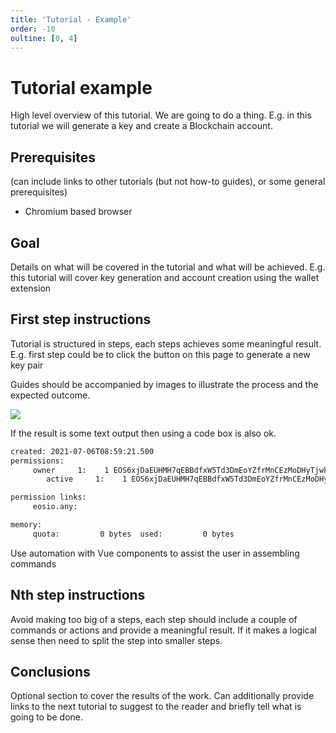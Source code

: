 ```yaml
---
title: 'Tutorial - Example'
order: -10
oultine: [0, 4]
---
```


# Tutorial example

High level overview of this tutorial. We are going to do a thing. E.g. in this tutorial we will generate a key and create a Blockchain account.

## Prerequisites

(can include links to other tutorials (but not how-to guides), or some general prerequisites)

- Chromium based browser

## Goal

Details on what will be covered in the tutorial and what will be achieved. E.g. this tutorial will cover key generation and account creation using the wallet extension

## First step instructions

Tutorial is structured in steps, each steps achieves some meaningful result. E.g. first step could be to click the button on this page to generate a new key pair

Guides should be accompanied by images to illustrate the process and the expected outcome.

![](../fundamentals/images/account-name.png)

If the result is some text output then using a code box is also ok.

```sh
created: 2021-07-06T08:59:21.500
permissions: 
     owner     1:    1 EOS6xjDaEUHMH7qEBBdfxW5Td3DmEoYZfrMnCEzMoDHyTjwk86faA
        active     1:    1 EOS6xjDaEUHMH7qEBBdfxW5Td3DmEoYZfrMnCEzMoDHyTjwk86faA

permission links: 
     eosio.any: 

memory: 
     quota:         0 bytes  used:         0 bytes
```

Use automation with Vue components to assist the user in assembling commands

<AccountLookupTestnet />

## Nth step instructions

Avoid making too big of a steps, each step should include a couple of commands or actions and provide a meaningful result. If it makes a logical sense then need to split the step into smaller steps.

## Conclusions

Optional section to cover the results of the work. Can additionally provide links to the next tutorial to suggest to the reader and briefly tell what is going to be done.